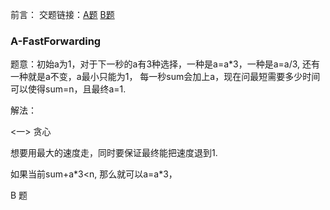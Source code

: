 前言：
交题链接：[A题](https://vjudge.net/problem/Aizu-1400)    [B题](https://vjudge.net/problem/Aizu-1401)  

### A-FastForwarding

题意：初始a为1，对于下一秒的a有3种选择，一种是a=a*3，一种是a=a/3, 还有一种就是a不变，a最小只能为1， 每一秒sum会加上a，现在问最短需要多少时间可以使得sum=n，且最终a=1.

解法：

<一> 贪心

想要用最大的速度走，同时要保证最终能把速度退到1.

如果当前sum+a*3<n, 那么就可以a=a\*3，   







B 题